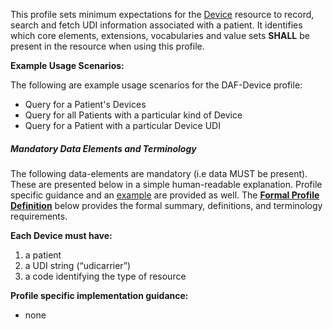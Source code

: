 This profile sets minimum expectations for the [Device] resource to record, search and fetch UDI information associated with a patient. It identifies which core elements, extensions, vocabularies and value sets **SHALL** be present in the resource when using this profile.

**Example Usage Scenarios:**

The following are example usage scenarios for the DAF-Device profile:

-   Query for a Patient's Devices 
-   Query for all Patients with a particular kind of Device
-   Query for a Patient with a particular Device UDI

##### Mandatory Data Elements and Terminology


The following data-elements are mandatory (i.e data MUST be present). These are presented below in a simple human-readable explanation.  Profile specific guidance and an [example](#example) are provided as well.  The [**Formal Profile Definition**](#profile) below provides the  formal summary, definitions, and  terminology requirements.  

**Each Device must have:**

1.  a patient
1.  a UDI string (“udicarrier”)
1.  a code identifying the type of resource

**Profile specific implementation guidance:**

* none

[Device]: http://hl7-fhir.github.io/device.html